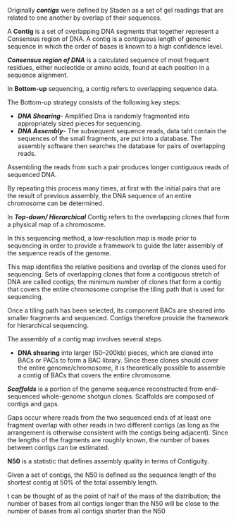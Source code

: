Originally ***contigs*** were defined by Staden as a set of gel readings that are related to one another by overlap of their sequences.

A **Contig** is a set of overlapping DNA segments that together represent a Consensus region of DNA.
A contig is a contiguous length of genomic sequence in which the order of bases is known to a high confidence level. 

***Consensus region of DNA*** is a calculated sequence of most frequent residues, either nucleotide or amino acids, found at each position in a sequence alignment.

In **Bottom-up** sequencing, a contig refers to overlapping sequence data.

The Bottom-up strategy consists of the following key steps:


- ***DNA Shearing***- Amplified Dna is randomly fragmented into appropriately sized pieces for sequencing.
-  ***DNA Assembly***- The subsequent sequence reads, data taht contain the sequences of the small fragments, are put into a database. The assembly software then searches the database for pairs of overlapping reads.

Assembling the reads from such a pair produces longer contiguous reads of sequenced DNA.

By repeating this process many times, at first with the initial pairs that are the result of previous assembly, the DNA sequence of an entire chromosome can be determined.

In ***Top-down/ Hierarchical*** Contig  refers to the overlapping clones that form a physical map of a chromosome.

In this sequencing method, a low-resolution map is made prior to sequencing in order to provide a framework to guide the later assembly of the sequence reads of the genome.

This map identifies the relative positions and overlap of the clones used for sequencing.
Sets of overlapping clones that form a contiguous stretch of DNA are called contigs; the minimum number of clones that form a contig that covers the entire chromosome comprise the tiling path that is used for sequencing.

Once a tiling path has been selected, its component BACs are sheared into smaller fragments and sequenced. Contigs therefore provide the framework for hierarchical sequencing.

The assembly of a contig map involves several steps.

- **DNA shearing** into larger (50–200kb) pieces, which are cloned into BACs or PACs to form a BAC library.
Since these clones should cover the entire genome/chromosome, it is theoretically possible to assemble a contig of BACs that covers the entire chromosome.


***Scaffolds*** is a portion of the genome sequence reconstructed from end-sequenced whole-genome shotgun clones.
Scaffolds are composed of contigs and gaps.

Gaps occur where reads from the two sequenced ends of at least one fragment overlap with other reads in two different contigs (as long as the arrangement is otherwise consistent with the contigs being adjacent). 
Since the lengths of the fragments are roughly known, the number of bases between contigs can be estimated. 

**N50** is a statistic that defines assembly quality in terms of Contiguity.

Given a set of contigs, the N50 is defined as the sequence length of the shortest contig at 50% of the total assembly length.

t can be thought of as the point of half of the mass of the distribution; the number of bases from all contigs longer than the N50 will be close to the number of bases from all contigs shorter than the N50

